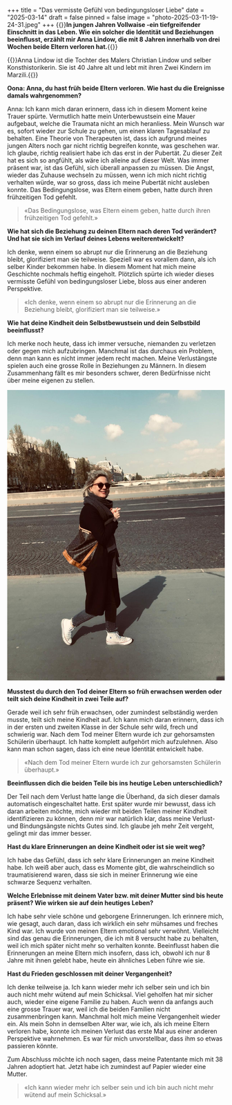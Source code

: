 +++
title = "Das vermisste Gefühl von bedingungsloser Liebe"
date = "2025-03-14"
draft = false
pinned = false
image = "photo-2025-03-11-19-24-31.jpeg"
+++
{{<lead>}}**In jungen Jahren Vollwaise -ein tiefgreifender Einschnitt in das Leben. Wie ein solcher die Identität und Beziehungen beeinflusst, erzählt mir Anna Lindow, die mit 8 Jahren innerhalb von drei Wochen beide Eltern verloren hat.**{{</lead>}}

{{<box>}}Anna Lindow ist die Tochter des Malers Christian Lindow und selber Konsthistorikerin. Sie ist 40 Jahre alt und lebt mit ihren Zwei Kindern im Marzili.{{</box>}}

**Oona: Anna, du hast früh beide Eltern verloren. Wie hast du die Ereignisse damals wahrgenommen?**

Anna: Ich kann mich daran erinnern, dass ich in diesem Moment keine Trauer spürte. Vermutlich hatte mein Unterbewustsein eine Mauer aufgebaut, welche die Traumata nicht an mich heranliess. Mein Wunsch war es, sofort wieder zur Schule zu gehen, um einen klaren Tagesablauf zu behalten. Eine Theorie von Therapeuten ist, dass ich aufgrund meines jungen Alters noch gar nicht richtig begreifen konnte, was geschehen war. Ich glaube, richtig realisiert habe ich das erst in der Pubertät. Zu dieser Zeit hat es sich so angfühlt, als wäre ich alleine auf dieser Welt. Was immer präsent war, ist das Gefühl, sich überall anpassen zu müssen. Die Angst, wieder das Zuhause wechseln zu müssen, wenn ich mich nicht richtig verhalten würde, war so gross, dass ich meine Pubertät nicht ausleben konnte. Das Bedingungslose, was Eltern einem geben, hatte durch ihren frühzeitigen Tod gefehlt.

> «Das Bedingungslose, was Eltern einem geben, hatte durch ihren frühzeitigen Tod gefehlt.»

**Wie hat sich die Beziehung zu deinen Eltern nach deren Tod verändert? Und hat sie sich im Verlauf deines Lebens weiterentwickelt?**

Ich denke, wenn einem so abrupt nur die Erinnerung an die Beziehung bleibt, glorifiziert man sie teilweise. Speziell war es vorallem dann, als ich selber Kinder bekommen habe. In diesem Moment hat mich meine Geschichte nochmals heftig eingeholt. Plötzlich spürte ich wieder dieses vermisste Gefühl von bedingungsloser Liebe, bloss aus einer anderen Perspektive.

> «Ich denke, wenn einem so abrupt nur die Erinnerung an die Beziehung bleibt, glorifiziert man sie teilweise.»

**Wie hat deine Kindheit dein Selbstbewustsein und dein Selbstbild beeinflusst?**

Ich merke noch heute, dass ich immer versuche, niemanden zu verletzen oder gegen mich aufzubringen. Manchmal ist das durchaus ein Problem, denn man kann es nicht immer jedem recht machen. Meine Verlustängste spielen auch eine grosse Rolle in Beziehungen zu Männern. In diesem Zusammenhang fällt es mir besonders schwer, deren Bedürfnisse nicht über meine eigenen zu stellen.

![Anna Lindow (40 Jahre) bei einem Frühlingsspaziergang](photo-2025-03-11-19-24-31.jpeg)

**Musstest du durch den Tod deiner Eltern so früh erwachsen werden oder teilt sich deine Kindheit in zwei Teile auf?**

Gerade weil ich sehr früh erwachsen, oder zumindest selbständig werden musste, teilt sich meine Kindheit auf. Ich kann mich daran erinnern, dass ich in der ersten und zweiten Klasse in der Schule sehr wild, frech und schwierig war. Nach dem Tod meiner Eltern wurde ich zur gehorsamsten Schülerin überhaupt. Ich hatte komplett aufgehört mich aufzulehnen. Also kann man schon sagen, dass ich eine neue Identität entwickelt habe.

> «Nach dem Tod meiner Eltern wurde ich zur gehorsamsten Schülerin überhaupt.»

**Beeinflussen dich die beiden Teile bis ins heutige Leben unterschiedlich?**

Der Teil nach dem Verlust hatte lange die Überhand, da sich dieser damals automatisch eingeschaltet hatte. Erst später wurde mir bewusst, dass ich daran arbeiten möchte, mich wieder mit beiden Teilen meiner Kindheit identifizieren zu können, denn mir war natürlich klar, dass meine Verlust- und Bindungsängste nichts Gutes sind. Ich glaube jeh mehr Zeit vergeht, gelingt mir das immer besser.

**Hast du klare Erinnerungen an deine Kindheit oder ist sie weit weg?**

Ich habe das Gefühl, dass ich sehr klare Erinnerungen an meine Kindheit habe. Ich weiß aber auch, dass es Momente gibt, die wahrscheindlich so traumatisierend waren, dass sie sich in meiner Erinnerung wie eine schwarze Sequenz verhalten.

**Welche Erlebnisse mit deinem Vater bzw. mit deiner Mutter sind bis heute präsent? Wie wirken sie auf dein heutiges Leben?**

Ich habe sehr viele schöne und geborgene Erinnerungen. Ich erinnere mich, wie gesagt, auch daran, dass ich wirklich ein sehr mühsames und freches Kind war. Ich wurde von meinen Eltern emotional sehr verwöhnt. Vielleicht sind das genau die Erinnerungen, die ich mit 8 versucht habe zu behalten, weil ich mich später nicht mehr so verhalten konnte. Beeinflusst haben die Erinnerungen an meine Eltern mich insofern, dass ich, obwohl ich nur 8 Jahre mit ihnen gelebt habe, heute ein ähnliches Leben führe wie sie.

**Hast du Frieden geschlossen mit deiner Vergangenheit?**

Ich denke teilweise ja. Ich kann wieder mehr ich selber sein und ich bin auch nicht mehr wütend auf mein Schicksal. Viel geholfen hat mir sicher auch, wieder eine eigene Familie zu haben. Auch wenn da anfangs auch eine grosse Trauer war, weil ich die beiden Familien nicht zusammenbringen kann. Manchmal holt mich meine Vergangenheit wieder ein. Als mein Sohn in demselben Alter war, wie ich, als ich meine Eltern verloren habe, konnte ich meinen Verlust das erste Mal aus einer anderen Perspektive wahrnehmen. Es war für mich unvorstellbar, dass ihm so etwas passieren könnte.

Zum Abschluss möchte ich noch sagen, dass meine Patentante mich mit 38 Jahren adoptiert hat. Jetzt habe ich zumindest auf Papier wieder eine Mutter.

> «Ich kann wieder mehr ich selber sein und ich bin auch nicht mehr wütend auf mein Schicksal.»